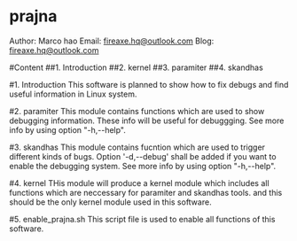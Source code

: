 prajna
================================================
Author: Marco hao
Email:  fireaxe.hq@outlook.com
Blog: [fireaxe.hq@outlook.com](fireaxe.hq@outlook.com)

#Content
##1. Introduction
##2. kernel
##3. paramiter
##4. skandhas

#1. Introduction
This software is planned to show how to fix debugs and find useful information in Linux system.

#2. paramiter
This module contains functions which are used to show debugging information. These info will be useful for debuggging.  See more info by using option "-h,--help".

#3. skandhas
This module contains fucntion which are used to trigger different kinds of bugs. Option '-d,--debug' shall be added if you want to enable the debugging system. See more info by using option "-h,--help".

#4. kernel
THis module will produce a kernel module which includes all functions which are neccessary for paramiter and skandhas tools. and this should be the only kernel module used in this software. 

#5. enable_prajna.sh
This script file is used to enable all functions of this software.

